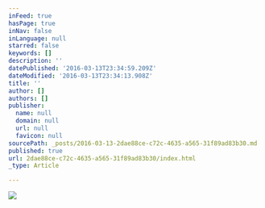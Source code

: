 ```yaml
---
inFeed: true
hasPage: true
inNav: false
inLanguage: null
starred: false
keywords: []
description: ''
datePublished: '2016-03-13T23:34:59.209Z'
dateModified: '2016-03-13T23:34:13.908Z'
title: ''
author: []
authors: []
publisher:
  name: null
  domain: null
  url: null
  favicon: null
sourcePath: _posts/2016-03-13-2dae88ce-c72c-4635-a565-31f89ad83b30.md
published: true
url: 2dae88ce-c72c-4635-a565-31f89ad83b30/index.html
_type: Article

---
```

![](https://the-grid-user-content.s3-us-west-2.amazonaws.com/557c361d-c5d8-4217-83c2-3800215a23fb.jpg)